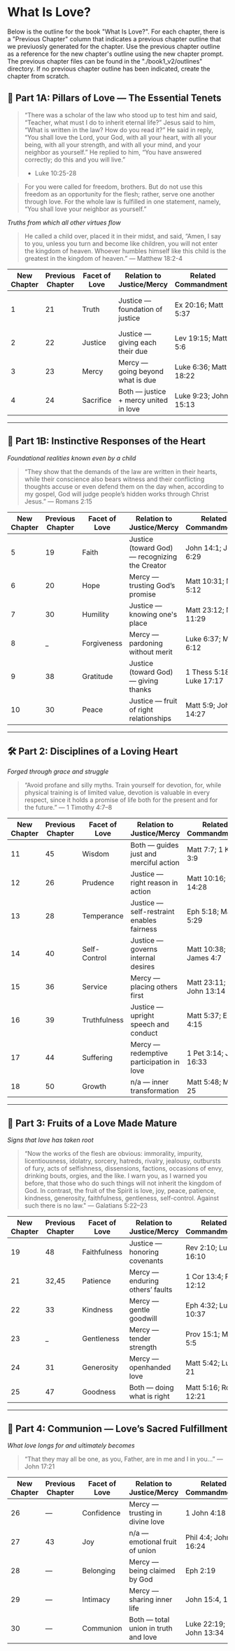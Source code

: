 # What Is Love?
Below is the outline for the book "What Is Love?".
For each chapter, there is a "Previous Chapter" column that indicates a previous chapter
outline that we previuosly generated for the chapter.  Use the previous chapter outline as a
reference for the new chapter's outline using the new chapter prompt. The previous chapter files
can be found in the "./book1_v2/outlines" directory. If no previous chapter outline has been
indicated, create the chapter from scratch.


## 🌱 Part 1A: Pillars of Love — The Essential Tenets

> “There was a scholar of the law who stood up to test him and said,
> “Teacher, what must I do to inherit eternal life?” Jesus said to him,
> “What is written in the law? How do you read it?” He said in reply,
> “You shall love the Lord, your God, with all your heart, with all your being,
> with all your strength, and with all your mind, and your neighbor as yourself.”
> He replied to him, “You have answered correctly; do this and you will live.”
> - Luke 10:25-28

> For you were called for freedom, brothers. But do not use this freedom as
> an opportunity for the flesh; rather, serve one another through love.
> For the whole law is fulfilled in one statement, namely,
> “You shall love your neighbor as yourself.”

*Truths from which all other virtues flow*

> He called a child over, placed it in their midst, and said,
> “Amen, I say to you, unless you turn and become like children,
> you will not enter the kingdom of heaven.
> Whoever humbles himself like this child is the greatest in the kingdom of heaven.”
> — Matthew 18:2-4

| New Chapter | Previous Chapter | Facet of Love | Relation to Justice/Mercy             | Related Commandments  | Spiritual Practice                    | Vice          | Scriptural Anchor |
| ----------- | ---------------- | ------------- | ------------------------------------- | --------------------- | ------------------------------------- | ------------- | ----------------- |
| 1           | 21               | Truth            | Justice — foundation of justice       | Ex 20:16; Matt 5:37   | Examination of conscience; Confession | Lying, deceit | John 18:37        |
| 2           | 22               | Justice          | Justice — giving each their due       | Lev 19:15; Matt 5:6   | Works of mercy; Advocacy              | Injustice     | Micah 6:8         |
| 3           | 23               | Mercy            | Mercy — going beyond what is due      | Luke 6:36; Matt 18:22 | Works of mercy; Forgiveness           | Vengeance     | Luke 6:36         |
| 4           | 24               | Sacrifice        | Both — justice + mercy united in love | Luke 9:23; John 15:13 | Fasting; Voluntary acts of love       | Selfishness   | Romans 12:1       |

---

## 🌱 Part 1B: Instinctive Responses of the Heart

*Foundational realities known even by a child*

> “They show that the demands of the law are written in their hearts,
> while their conscience also bears witness and their conflicting thoughts
> accuse or even defend them on the day when, according to my gospel,
> God will judge people’s hidden works through Christ Jesus.”
> — Romans 2:15

| New Chapter | Previous Chapter | Facet of Love | Relation to Justice/Mercy                      | Related Commandments     | Spiritual Practice             | Vice        | Scriptural Anchor |
| ----------- | ---------------- | ------------- | ---------------------------------------------- | ------------------------ | ------------------------------ | ----------- | ----------------- |
| 5           | 19               | Faith         | Justice (toward God) — recognizing the Creator | John 14:1; John 6:29     | Lectio Divina; Creed           | Doubt       | Heb 11:1          |
| 6           | 20               | Hope          | Mercy — trusting God’s promise                 | Matt 10:31; Matt 5:12    | Trustful prayer; Mercy chaplet | Despair     | Romans 5:5        |
| 7           | 30               | Humility      | Justice — knowing one's place                  | Matt 23:12; Matt 11:29   | Litany of humility             | Pride       | Luke 18:14        |
| 8           | _                | Forgiveness   | Mercy — pardoning without merit                | Luke 6:37; Matt 6:12     | Reconciliation                 | Grudges     | Matt 6:14         |
| 9           | 38               | Gratitude     | Justice (toward God) — giving thanks           | 1 Thess 5:18; Luke 17:17 | Thanksgiving; Examen           | Entitlement | Luke 17:18        |
| 10          | 30               | Peace         | Justice — fruit of right relationships         | Matt 5:9; John 14:27     | Rosary; Reconciliation         | Discord     | Isaiah 32:17      |

---

## 🛠️ Part 2: Disciplines of a Loving Heart

*Forged through grace and struggle*

> “Avoid profane and silly myths. Train yourself for devotion, for,
> while physical training is of limited value, devotion is valuable
> in every respect, since it holds a promise of life both
> for the present and for the future.”
> — 1 Timothy 4:7–8

| New Chapter | Previous Chapter | Facet of Love | Relation to Justice/Mercy                 | Related Commandments   | Spiritual Practice | Vice          | Scriptural Anchor |
| ----------- | ---------------- | ------------- | ----------------------------------------- | ---------------------- | ------------------ | ------------- | ----------------- |
| 11          | 45               | Wisdom        | Both — guides just and merciful action    | Matt 7:7; 1 Kgs 3:9    | Scripture study    | Folly         | James 3:17        |
| 12          | 26               | Prudence      | Justice — right reason in action          | Matt 10:16; Luke 14:28 | Discernment        | Rashness      | Prov 14:8         |
| 13          | 28               | Temperance    | Justice — self-restraint enables fairness | Eph 5:18; Matt 5:29    | Fasting            | Gluttony      | 1 Cor 9:25        |
| 14          | 40               | Self-Control  | Justice — governs internal desires        | Matt 10:38; James 4:7  | Personal rule      | Impulsiveness | Gal 5:22          |
| 15          | 36               | Service       | Mercy — placing others first              | Matt 23:11; John 13:14 | Volunteering       | Apathy        | John 13:15        |
| 16          | 39               | Truthfulness  | Justice — upright speech and conduct      | Matt 5:37; Eph 4:15    | Honesty practices  | Deceit        | Prov 12:19        |
| 17          | 44               | Suffering     | Mercy — redemptive participation in love  | 1 Pet 3:14; John 16:33 | Offering up pain   | Avoidance     | Col 1:24          |
| 18          | 50               | Growth        | n/a — inner transformation                | Matt 5:48; Matt 25     | Daily examen       | Stagnation    | 2 Pet 3:18        |

---

## 🌸 Part 3: Fruits of a Love Made Mature

*Signs that love has taken root*

> “Now the works of the flesh are obvious: immorality, impurity, licentiousness,
> idolatry, sorcery, hatreds, rivalry, jealousy, outbursts of fury, acts of selfishness,
> dissensions, factions, occasions of envy, drinking bouts, orgies, and the like.
> I warn you, as I warned you before, that those who do such things
> will not inherit the kingdom of God.
> In contrast, the fruit of the Spirit is love, joy, peace, patience, kindness,
> generosity, faithfulness, gentleness, self-control.
> Against such there is no law."
> — Galatians 5:22–23

| New Chapter | Previous Chapter | Facet of Love | Relation to Justice/Mercy       | Related Commandments  | Spiritual Practice | Vice         | Scriptural Anchor |
| ----------- | ---------------- | ------------- | ------------------------------- | --------------------- | ------------------ | ------------ | ----------------- |
| 19          | 48               | Faithfulness  | Justice — honoring covenants    | Rev 2:10; Luke 16:10  | Vows; Commitments  | Infidelity   | Matt 25:21        |
| 21          | 32,45            | Patience      | Mercy — enduring others’ faults | 1 Cor 13:4; Rom 12:12 | Surrender          | Restlessness | James 5:8         |
| 22          | 33               | Kindness      | Mercy — gentle goodwill         | Eph 4:32; Luke 10:37  | Almsgiving         | Harshness    | Eph 4:32          |
| 23          | _               | Gentleness    | Mercy — tender strength         | Prov 15:1; Matt 5:5   | Mildness           | Aggression   | Gal 6:1           |
| 24          | 31               | Generosity    | Mercy — openhanded love         | Matt 5:42; Luke 21    | Tithing; Charity   | Stinginess   | 2 Cor 9:7         |
| 25          | 47               | Goodness      | Both — doing what is right      | Matt 5:16; Rom 12:21  | Acts of virtue     | Apathy       | Psalm 23:6        |

---

## 💞 Part 4: Communion — Love’s Sacred Fulfillment

*What love longs for and ultimately becomes*

> “That they may all be one, as you, Father, are in me and I in you...”
> — John 17:21

| New Chapter | Previous Chapter | Facet of Love | Relation to Justice/Mercy            | Related Commandments   | Spiritual Practice   | Vice       | Scriptural Anchor |
| ----------- | ---------------- | ------------- | ------------------------------------ | ---------------------- | -------------------- | ---------- | ----------------- |
| 26          | —                | Confidence    | Mercy — trusting in divine love      | 1 John 4:18            | Mercy Chaplet        | Fear       | Heb 10:35         |
| 27          | 43               | Joy           | n/a — emotional fruit of union       | Phil 4:4; John 16:24   | Praise; Worship      | Cynicism   | John 16:22        |
| 28          | —                | Belonging     | Mercy — being claimed by God         | Eph 2:19               | Baptism; Parish life | Rejection  | Eph 2:19          |
| 29          | —                | Intimacy      | Mercy — sharing inner life           | John 15:4, 15          | Adoration; Silence   | Alienation | John 15:15        |
| 30          | —                | Communion     | Both — total union in truth and love | Luke 22:19; John 13:34 | Eucharist            | Division   | John 17:21        |
